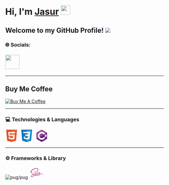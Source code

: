 # Hi, I'm <a href="https://t.me/setup_Windows11" target="_blank">Jasur</a> <img src="https://media0.giphy.com/media/v1.Y2lkPTc5MGI3NjExb20yeXlndGU1OWdjMmk4bWtsYXlwODFsczJmc3RrNW9vMnZ6MnBhdSZlcD12MV9pbnRlcm5hbF9naWZfYnlfaWQmY3Q9cw/eACGztkTkisd5n2uNU/giphy.gif" width="30px" height="30px">

Welcome to my GitHub Profile! <img src="https://upload.wikimedia.org/wikipedia/commons/c/c2/GitHub_Invertocat_Logo.svg" width="30px">
---


<h3> 🌐 Socials:<h3>

<a href="https://t.me/KanYonA" target="_blank"><img src="https://upload.wikimedia.org/wikipedia/commons/thumb/8/82/Telegram_logo.svg/800px-Telegram_logo.svg.png" width="45" height="45"></a>

---

<h2>Buy Me Coffee</h2>
<a href="https://www.buymeacoffee.com/viyeounvi5"><img src="https://camo.githubusercontent.com/32d063e68f27818bc6890accd7462e36f62985cf716707aa8e7dfa1d04a47074/68747470733a2f2f63646e2e6275796d6561636f666665652e636f6d2f627574746f6e732f76322f64656661756c742d7265642e706e67" alt="Buy Me A Coffee" width="150" data-canonical-src="https://cdn.buymeacoffee.com/buttons/v2/default-red.png" style="max-width: 100%;"> </a>

---
### 💻 Technologies & Languages

<div>
  <img src="https://github.com/devicons/devicon/blob/master/icons/html5/html5-original.svg" title="html5" alt="html5" width="40" height="40"/>&nbsp
  <img src="https://github.com/devicons/devicon/blob/master/icons/css3/css3-original.svg" title="css" alt="css" width="40" height="40"/>&nbsp
  <img src="https://raw.githubusercontent.com/devicons/devicon/master/icons/csharp/csharp-original.svg" alt="csharp" width="40" height="40"/>&nbsp
</div>

---

### ⚙️  Frameworks & Library

<div>
  <img src="https://pugjs.org/images/favicon-32x32.png" title="pug/pug" alt="pug/pug" width="40" height="40"/>&nbsp;
  <img src="https://github.com/devicons/devicon/blob/master/icons/sass/sass-original.svg" title="sass/scss" alt="sass/scss" width="40" height="40"/>&nbsp;
</div>



